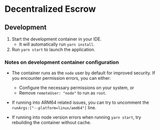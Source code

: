 # Decentralized Escrow

## Development

1. Start the development container in your IDE.
   - It will automatically run `yarn install`.
2. Run `yarn start` to launch the application.

### Notes on development container configuration

- The container runs as the `node` user by default for improved security. If you encounter permission errors, you can either:

  - Configure the necessary permissions on your system, or
  - Remove `remoteUser: "node"` to run as `root`.

- If running into ARM64 related issues, you can try to uncomment the `runArgs:["--platform=linux/amd64"]` line.

- If running into node version errors when running `yarn start`, try rebuilding the container without cache.
